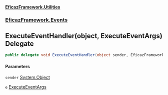 #### [EficazFramework.Utilities](EficazFrameworkUtilities.md 'EficazFramework Utilities')
### [EficazFramework.Events](EficazFrameworkUtilities.md#EficazFramework.Events 'EficazFramework.Events')

## ExecuteEventHandler(object, ExecuteEventArgs) Delegate

```csharp
public delegate void ExecuteEventHandler(object sender, EficazFramework.Events.ExecuteEventArgs e);
```
#### Parameters

<a name='EficazFramework.Events.ExecuteEventHandler(object,EficazFramework.Events.ExecuteEventArgs).sender'></a>

`sender` [System.Object](https://docs.microsoft.com/en-us/dotnet/api/System.Object 'System.Object')

<a name='EficazFramework.Events.ExecuteEventHandler(object,EficazFramework.Events.ExecuteEventArgs).e'></a>

`e` [ExecuteEventArgs](EficazFramework.Events/ExecuteEventArgs.md 'EficazFramework.Events.ExecuteEventArgs')